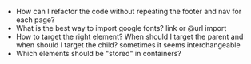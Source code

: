 - How can I refactor the code without repeating the  footer and nav for each page?
- What is the best way to import google fonts? link or @url import 
- How to target the right element? When should I target the parent and when should I target the child? sometimes it seems interchangeable
- Which elements should be "stored" in containers?
  